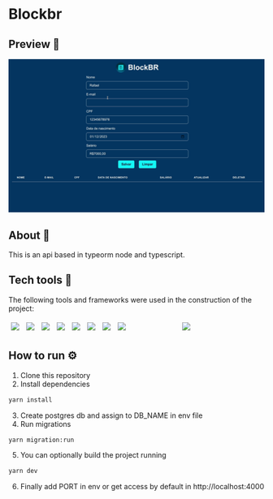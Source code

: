 # Blockbr

## Preview 👀

![event preview](./src/assets/blockbr.gif)

## About 🔎

This is an api based in typeorm node and typescript.

## Tech tools 🔧

The following tools and frameworks were used in the construction of the project:<br>

<p>
  <img style='margin: 5px;' src='https://img.shields.io/badge/JavaScript-323330?style=for-the-badge&logo=javascript&logoColor=F7DF1E'>
  <img style='margin: 5px;' src='https://img.shields.io/badge/TypeScript-007ACC?style=for-the-badge&logo=typescript&logoColor=white'>
  <img style='margin: 5px;' src="https://img.shields.io/badge/PostgreSQL-316192?style=for-the-badge&logo=postgresql&logoColor=white"/>
  <img style='margin: 5px;' src="https://img.shields.io/badge/redis-%23DD0031.svg?&style=for-the-badge&logo=redis&logoColor=white"/>
  <img style='margin: 5px;' src='https://img.shields.io/badge/Node.js-339933?style=for-the-badge&logo=nodedotjs&logoColor=white'>
  <img style='margin: 5px;' src='https://img.shields.io/badge/npm-CB3837?style=for-the-badge&logo=npm&logoColor=white'>
  <img style='margin: 5px;' src='https://img.shields.io/badge/Jest-C21325?style=for-the-badge&logo=jest&logoColor=white'>
  <img style='margin: 5px;' src='https://img.shields.io/badge/Express.js-000000?style=for-the-badge&logo=express&logoColor=white'>
  <img style='margin: 5px;' src'https://img.shields.io/badge/React_Router-CA4245?style=for-the-badge&logo=react-router&logoColor=white'>
  <img style='margin: 5px;' src'https://img.shields.io/badge/Webpack-8DD6F9?style=for-the-badge&logo=Webpack&logoColor=white'>
  <img style='margin: 5px;' src'https://img.shields.io/badge/JWT-000000?style=for-the-badge&logo=JSON%20web%20tokens&logoColor=white'>
  <img style='margin: 5px;' src'https://img.shields.io/badge/Amazon AWS-{232F3E}?style=for-the-badge&logo=amazonaws&logoColor=white'>
  <img style='margin: 5px;' src'https://img.shields.io/badge/Heroku-430098?style=for-the-badge&logo=heroku&logoColor=white'>
  <img style='margin: 5px;' src'https://img.shields.io/badge/Visual_Studio-5C2D91?style=for-the-badge&logo=visual%20studio&logoColor=white'>
  <img style='margin: 5px;' src' https://img.shields.io/badge/Trello-0052CC?style=for-the-badge&logo=trello&logoColor=white'>
  <img style='margin: 5px;' src='https://img.shields.io/badge/eslint-3A33D1?style=for-the-badge&logo=eslint&logoColor=white'>
</p>

## How to run ⚙️

1. Clone this repository
2. Install dependencies

```bash
yarn install
```

3. Create postgres db and assign to DB_NAME in env file
4. Run migrations

```bash
yarn migration:run
```

5. You can optionally build the project running

```bash
yarn dev
```

6. Finally add PORT in env or get access by default in http://localhost:4000
